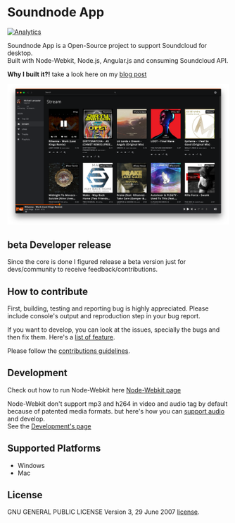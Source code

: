 Soundnode App
============

[![Analytics](https://ga-beacon.appspot.com/UA-50973331-1/soundnode-app/readme)](https://github.com/igrigorik/ga-beacon)

Soundnode App is a Open-Source project to support Soundcloud for desktop. <br>
Built with Node-Webkit, Node.js, Angular.js and consuming Soundcloud API.

**Why I built it?!** take a look here on my [blog post](http://www.bymichaellancaster.com/blog/soundnode-soundcloud-for-desktop-dev-release/)

![alt tag](https://raw.githubusercontent.com/Soundnode/soundnode-app/master/Soundnode-app.png)

## beta Developer release

Since the core is done I figured release a beta version just for devs/community to receive feedback/contributions.

## How to contribute

First, building, testing and reporting bug is highly appreciated. Please include console's output and reproduction step in your bug report.

If you want to develop, you can look at the issues, specially the bugs and then fix them.
Here's a [list of feature](https://github.com/Soundnode/soundnode-app/issues?state=open).

Please follow the [contributions guidelines](https://github.com/Soundnode/soundnode-app/blob/master/CONTRIBUTING.md).

## Development

Check out how to run Node-Webkit here [Node-Webkit page](https://github.com/rogerwang/node-webkit/wiki/How-to-run-apps)

Node-Webkit don't support mp3 and h264 in video and audio tag by default because of patented media formats.
but here's how you can [support audio](https://github.com/Soundnode/soundnode-app/wiki/Support-mp3-and-h264-in-video-and-audio-tag) and develop.
<br>
See the [Development's page](https://github.com/Soundnode/soundnode-app/wiki/Development)

## Supported Platforms

- Windows
- Mac

## License

GNU GENERAL PUBLIC LICENSE Version 3, 29 June 2007 [license](https://github.com/Soundnode/soundnode-app/blob/master/LICENSE.md).
